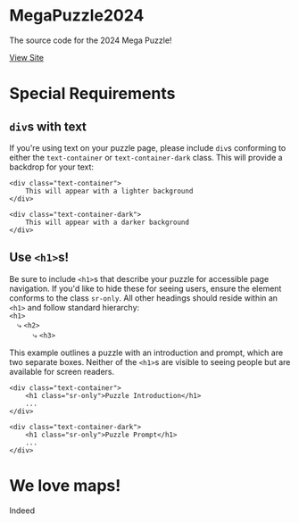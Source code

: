 # MegaPuzzle2024
The source code for the 2024 Mega Puzzle!

<a href="https://luddy-llc.github.io/MegaPuzzle2024/" target="_blank">View Site</a>

# Special Requirements
## `div`s with text
If you're using text on your puzzle page, please include `div`s conforming to either the `text-container` or `text-container-dark` class. This will provide a backdrop for your text:
```
<div class="text-container">
    This will appear with a lighter background
</div>

<div class="text-container-dark">
    This will appear with a darker background
</div>
```

## Use `<h1>`s!
Be sure to include `<h1>`s that describe your puzzle for accessible page navigation. If you'd like to hide these for seeing users, ensure the element conforms to the class `sr-only`. All other headings should reside within an `<h1>` and follow standard hierarchy:  
`<h1>`  
&emsp;⤷ `<h2>`  
&emsp;&emsp;&emsp;⤷ `<h3>`  

  
This example outlines a puzzle with an introduction and prompt, which are two separate boxes. Neither of the `<h1>`s are visible to seeing people but are available for screen readers.
```
<div class="text-container">
    <h1 class="sr-only">Puzzle Introduction</h1>
    ...
</div>

<div class="text-container-dark">
    <h1 class="sr-only">Puzzle Prompt</h1>
    ...
</div>
```

# We love maps!
Indeed
